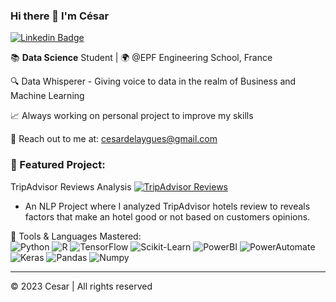 ### Hi there 👋 I'm César

[![Linkedin Badge](https://img.shields.io/badge/-Cesar-blue?style=flatsquare&logo=Linkedin&logoColor=white&link=https://www.linkedin.com/in/cesar/)](https://www.linkedin.com/in/cesar/)

📚 **Data Science** Student | 🌍 @EPF Engineering School, France 

🔍 Data Whisperer - Giving voice to data in the realm of Business and Machine Learning

📈 Always working on personal project to improve my skills

📧 Reach out to me at: cesardelaygues@gmail.com

### 🌟 Featured Project: 

TripAdvisor Reviews Analysis [![TripAdvisor Reviews](https://img.shields.io/badge/-NLP%20&%20Deep%20Learning-blueviolet?style=flat-square&logo=github)](https://github.com/cesar1884/NLP_reviews_TripAdvisor)
- An NLP Project where I analyzed TripAdvisor hotels review to reveals factors that make an hotel good or not based on customers opinions.

💼 Tools & Languages Mastered:  
   ![Python](https://img.shields.io/badge/-Python-3776AB?logo=python&logoColor=white)
   ![R](https://img.shields.io/badge/-R-276DC3?logo=r&logoColor=white)
   ![TensorFlow](https://img.shields.io/badge/-TensorFlow-FF6F00?logo=tensorflow&logoColor=white)
   ![Scikit-Learn](https://img.shields.io/badge/-ScikitLearn-F7931E?logo=scikit-learn&logoColor=white)
   ![PowerBI](https://img.shields.io/badge/-PowerBI-F2C811?logo=power-bi&logoColor=white)
   ![PowerAutomate](https://img.shields.io/badge/-PowerAutomate-0078D4?logo=power-automate&logoColor=white)
   ![Keras](https://img.shields.io/badge/-Keras-D00000?logo=keras&logoColor=white)
   ![Pandas](https://img.shields.io/badge/-Pandas-150458?logo=pandas&logoColor=white)
   ![Numpy](https://img.shields.io/badge/-Numpy-013243?logo=numpy&logoColor=white)

---

© 2023 Cesar | All rights reserved

